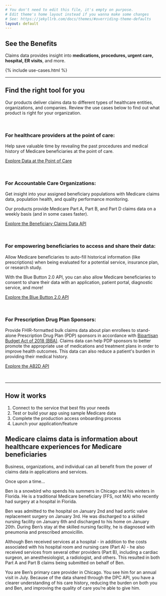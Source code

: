 ```yaml
---
# You don't need to edit this file, it's empty on purpose.
# Edit theme's home layout instead if you wanna make some changes
# See: https://jekyllrb.com/docs/themes/#overriding-theme-defaults
layout: default
---
```

## See the Benefits

Claims data provides insight into **medications, procedures, urgent care, hospital, ER visits**, and more.

{% include use-cases.html %}

---

<section id="getStarted"></section>

## Find the right tool for you

Our products deliver claims data to different types of healthcare entities, organizations, and companies. Review the use cases below to find out what product is right for your organization.

<br />

### For healthcare providers at the point of care:

Help save valuable time by revealing the past procedures and medical history of Medicare beneficiaries at the point of care.

<a class="ds-c-button ds-c-button--primary ds-c-button--inverse ds-u-font-weight--normal" href="http://dpc.cms.gov">Explore Data at the Point of Care</a>

<br />

### For Accountable Care Organizations:

Get insight into your assigned beneficiary populations with Medicare claims data, population health, and quality performance monitoring.

Our products provide Medicare Part A, Part B, and Part D claims data on a weekly basis (and in some cases faster).

<a class="ds-c-button ds-c-button--primary ds-c-button--inverse ds-u-font-weight--normal" href="http://bcda.cms.gov">Explore the Beneficiary Claims Data API</a>

<br />

### For empowering beneficiaries to access and share their data:

Allow Medicare beneficiaries to auto-fill historical information (like prescriptions) when being evaluated for a potential service, insurance plan, or research study.

With the Blue Button 2.0 API, you can also allow Medicare beneficiaries to consent to share their data with an application, patient portal, diagnostic service, and more!

<a class="ds-c-button ds-c-button--primary ds-c-button--inverse ds-u-font-weight--normal" href="http://bluebutton.cms.gov">Explore the Blue Button 2.0 API</a>

<br />

### For Prescription Drug Plan Sponsors:

Provide FHIR-formatted bulk claims data about plan enrollees to stand-alone Prescription Drug Plan (PDP) sponsors in accordance with [Bipartisan Budget Act of 2018 (BBA)](https://www.congress.gov/bill/115th-congress/house-bill/1892/text). Claims data can help PDP sponsors to better promote the appropriate use of medications and treatment plans in order to improve health outcomes. This data can also reduce a patient's burden in providing their medical history.

<a class="ds-c-button ds-c-button--primary ds-c-button--inverse ds-u-font-weight--normal" href="http://ab2d.cms.gov">Explore the AB2D API</a>

<br />

---

## How it works

<ol class="ds-c-list ds-u-margin-bottom--4" aria-labelledby="ordered-list-id">
  <li>Connect to the service that best fits your needs</li>
	<li>Test or build your app using sample Medicare data</li>
  <li>Complete the production access onboarding process</li>
	<li>Launch your application/feature</li>
</ol>

## Medicare claims data is information about healthcare experiences for Medicare beneficiaries

Business, organizations, and individual can all benefit from the power of claims data in applications and services.

Once upon a time...

Ben is a snowbird who spends his summers in Chicago and his winters in Florida. He is a traditional Medicare beneficiary (FFS, not MA) who recently had surgery at a hospital in Florida.

Ben was admitted to the hospital on January 2nd and had aortic valve replacement surgery on January 3rd. He was discharged to a skilled nursing facility on January 6th and discharged to his home on January 20th. During Ben’s stay at the skilled nursing facility, he is diagnosed with pneumonia and prescribed amoxicillin.

Although Ben received services at a hospital - in addition to the costs associated with his hospital room and nursing care (Part A) - he also received services from several other providers (Part B), including a cardiac surgeon, an anesthesiologist, a radiologist, and others. This resulted in both Part A and Part B claims being submitted on behalf of Ben.

You are Ben’s primary care provider in Chicago. You see him for an annual visit in July. Because of the data shared through the DPC API, you have a clearer understanding of his care history, reducing the burden on both you and Ben, and improving the quality of care you’re able to give him.

